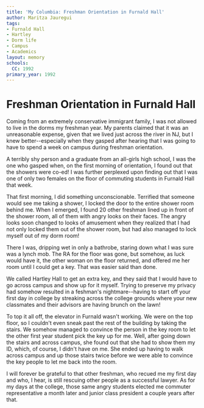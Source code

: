 ```yaml
---
title: 'My Columbia: Freshman Orientation in Furnald Hall'
author: Maritza Jauregui
tags:
- Furnald Hall
- Hartley
- Dorm life
- Campus
- Academics
layout: memory
schools:
  CC: 1992
primary_year: 1992
---
```

# Freshman Orientation in Furnald Hall

Coming from an extremely conservative immigrant family, I was not allowed to live in the dorms my freshman year. My parents claimed that it was an unreasonable expense, given that we lived just across the river in NJ, but I knew better--especially when they gasped after hearing that I was going to have to spend a week on campus during freshman orientation.

A terribly shy person and a graduate from an all-girls high school, I was the one who gasped when, on the first morning of orientation, I found out that the showers were co-ed! I was further perplexed upon finding out that I was one of only two females on the floor of commuting students in Furnald Hall that week.

That first morning, I did something unconscionable. Terrified that someone would see me taking a shower, I locked the door to the entire shower room behind me. When I emerged, I found 20 other freshman lined up in front of the shower room, all of them with angry looks on their faces. The angry looks soon changed to looks of amusement when they realized that I had not only locked them out of the shower room, but had also managed to lock myself out of my dorm room!

There I was, dripping wet in only a bathrobe, staring down what I was sure was a lynch mob. The RA for the floor was gone, but somehow, as luck would have it, the other woman on the floor returned, and offered me her room until I could get a key. That was easier said than done.

We called Hartley Hall to get an extra key, and they said that I would have to go across campus and show up for it myself. Trying to preserve my privacy had somehow resulted in a feshman's nightmare--having to start off your first day in college by streaking across the college grounds where your new classmates and their advisors are having brunch on the lawn!

To top it all off, the elevator in Furnald wasn't working.  We were on the top floor, so I couldn't even sneak past the rest of the building by taking the stairs. We somehow managed to convince the person in the key room to let the other first year student pick the key up for me. Well, after going down the stairs and across campus, she found out that she had to show them my ID, which, of course, I didn't have on me. She ended up having to walk across campus and up those stairs twice before we were able to convince the key people to let me back into the room.

I will forever be grateful to that other freshman, who recued me my first day and who, I hear, is still rescuing other people as a successful lawyer. As for my days at the college, those same angry students elected me commuter representative a month later and junior class president a couple years after that.
